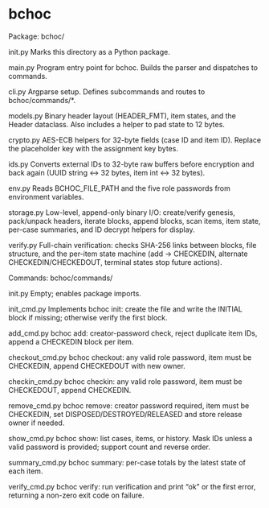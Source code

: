 # bchoc

Package: bchoc/

init.py
Marks this directory as a Python package.

main.py
Program entry point for bchoc. Builds the parser and dispatches to commands.

cli.py
Argparse setup. Defines subcommands and routes to bchoc/commands/*.

models.py
Binary header layout (HEADER_FMT), item states, and the Header dataclass. Also includes a helper to pad state to 12 bytes.

crypto.py
AES-ECB helpers for 32-byte fields (case ID and item ID). Replace the placeholder key with the assignment key bytes.

ids.py
Converts external IDs to 32-byte raw buffers before encryption and back again (UUID string ↔ 32 bytes, item int ↔ 32 bytes).

env.py
Reads BCHOC_FILE_PATH and the five role passwords from environment variables.

storage.py
Low-level, append-only binary I/O: create/verify genesis, pack/unpack headers, iterate blocks, append blocks, scan items, item state, per-case summaries, and ID decrypt helpers for display.

verify.py
Full-chain verification: checks SHA-256 links between blocks, file structure, and the per-item state machine (add → CHECKEDIN, alternate CHECKEDIN/CHECKEDOUT, terminal states stop future actions).

Commands: bchoc/commands/

init.py
Empty; enables package imports.

init_cmd.py
Implements bchoc init: create the file and write the INITIAL block if missing; otherwise verify the first block.

add_cmd.py
bchoc add: creator-password check, reject duplicate item IDs, append a CHECKEDIN block per item.

checkout_cmd.py
bchoc checkout: any valid role password, item must be CHECKEDIN, append CHECKEDOUT with new owner.

checkin_cmd.py
bchoc checkin: any valid role password, item must be CHECKEDOUT, append CHECKEDIN.

remove_cmd.py
bchoc remove: creator password required, item must be CHECKEDIN, set DISPOSED/DESTROYED/RELEASED and store release owner if needed.

show_cmd.py
bchoc show: list cases, items, or history. Mask IDs unless a valid password is provided; support count and reverse order.

summary_cmd.py
bchoc summary: per-case totals by the latest state of each item.

verify_cmd.py
bchoc verify: run verification and print “ok” or the first error, returning a non-zero exit code on failure.